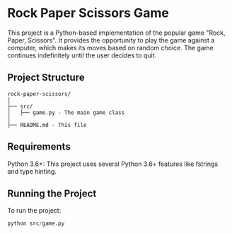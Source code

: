 # Rock Paper Scissors Game

This project is a Python-based implementation of the popular game "Rock, Paper, Scissors". It provides the opportunity to play the game against a computer, which makes its moves based on random choice. The game continues indefinitely until the user decides to quit.

## Project Structure
```
rock-paper-scissors/
│
├── src/
│   ├── game.py - The main game class
│
├── README.md - This file
```

## Requirements

Python 3.6+: This project uses several Python 3.6+ features like fstrings and type hinting.

## Running the Project
To run the project:

```python
python src/game.py
```
